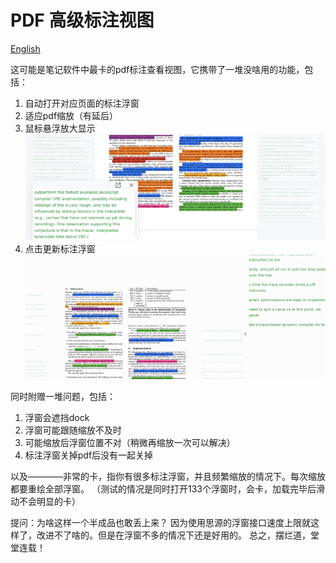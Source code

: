 
# PDF 高级标注视图

[English](./README.md)


这可能是笔记软件中最卡的pdf标注查看视图，它携带了一堆没啥用的功能，包括：

1. 自动打开对应页面的标注浮窗
2. 适应pdf缩放（有延后）
3. 鼠标悬浮放大显示
![Alt text](asset/%E6%82%AC%E6%B5%AE%E6%94%BE%E5%A4%A7.png)
4. 点击更新标注浮窗
![Alt text](asset/%E6%9B%B4%E6%96%B0%E6%A0%87%E6%B3%A8%E6%B5%AE%E7%AA%97.gif)

同时附赠一堆问题，包括：
1. 浮窗会遮挡dock
2. 浮窗可能跟随缩放不及时
3. 可能缩放后浮窗位置不对（稍微再缩放一次可以解决）
4. 标注浮窗关掉pdf后没有一起关掉
   
以及————非常的卡，指你有很多标注浮窗，并且频繁缩放的情况下。每次缩放都要重绘全部浮窗。
（测试的情况是同时打开133个浮窗时，会卡，加载完毕后滑动不会明显的卡）

提问：为啥这样一个半成品也敢丢上来？
因为使用思源的浮窗接口速度上限就这样了，改进不了啥的。但是在浮窗不多的情况下还是好用的。
总之，摆烂道，堂堂连载！
